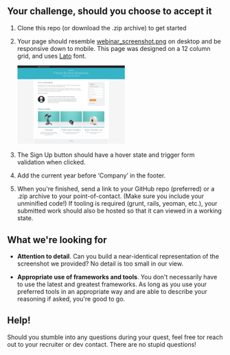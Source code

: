 ## Your challenge, should you choose to accept it

1. Clone this repo (or download the .zip archive) to get started

2. Your page should resemble [webinar_screenshot.png](webinar_screenshot.png) on desktop and be responsive down to mobile. This page was designed on a 12 column grid, and uses [Lato](https://fonts.google.com/specimen/Lato) font.

    <img src="webinar_screenshot.png" alt="Webinar Screenshot" width="250"/>
    
3. The Sign Up button should have a hover state and trigger form validation when clicked.

4. Add the current year before ‘Company’ in the footer.

5. When you're finished, send a link to your GitHub repo (preferred) or a .zip archive to your point-of-contact. (Make sure you include your unminified code!) If tooling is required (grunt, rails, yeoman, etc.), your submitted work should also be hosted so that it can viewed in a working state.

## What we're looking for

- **Attention to detail**. 
  Can you build a near-identical representation of the screenshot we provided? No detail is too small in our view.

- **Appropriate use of frameworks and tools**. You don't necessarily have to use the latest and greatest frameworks. As long as you use your preferred tools in an appropriate way and are able to describe your reasoning if asked, you're good to go.


## Help!
Should you stumble into any questions during your quest, feel free tor reach out to your recruiter or dev contact. There are no stupid questions!
